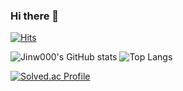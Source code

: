 ### Hi there 👋
[![Hits](https://hits.seeyoufarm.com/api/count/incr/badge.svg?url=https%3A%2F%2Fgithub.com%2FJinw000&count_bg=%23000000&title_bg=%23000000&icon=github.svg&icon_color=%23FF6BD2&title=GitHub&edge_flat=false)](https://hits.seeyoufarm.com)

![Jinw000's GitHub stats](https://github-readme-stats.vercel.app/api?username=Jinw000&theme=neon&show_icons=true)
![Top Langs](https://github-readme-stats.vercel.app/api/top-langs/?username=Jinw000&theme=neon&layout=compact)

[![Solved.ac Profile](http://mazassumnida.wtf/api/v2/generate_badge?boj=sjw030729)](https://solved.ac/sjw030729/)


